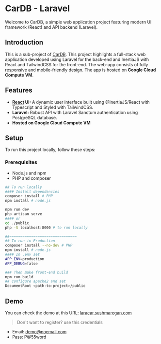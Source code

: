 # CarDB - Laravel

Welcome to CarDB, a simple web application project featuring modern UI framework (React) and API backend (Laravel).

## Introduction

This is a sub-project of [CarDB](github.com/raygone/CarDB). This project highlights a full-stack web application developed using Laravel for the back-end and InertiaJS with React and TailwindCSS for the front-end. The web-app consists of fully responsive and mobile-friendly design. The app is hosted on **Google Cloud Compute VM**.
## Features

- **[React](./resources) UI:** A dynamic user interface built using @InertiaJS/React with Typescript and Styled with TailwindCSS.
- **Laravel:** Robust API with Laravel Sanctum authentication using PostgreSQL database.
- **Hosted on Google Cloud Compute VM**

## Setup

To run this project locally, follow these steps:

### Prerequisites

- Node.js and npm
- PHP and composer

```sh
## To run locally
#### Install dependencies
composer install # PHP
npm install # node.js

npm run dev
php artisan serve
#### or
cd ./public
php -S localhost:8000 # to run locally

##===============================
## To run in Production
composer install --no-dev # PHP
npm install # node.js
#### In .env set
APP_ENV=production
APP_DEBUG=false

### Then make front-end build
npm run build
## configure apache2 and set
DocumentRoot <path-to-project>/public 
```

## Demo
You can check the demo at this URL: [laracar.sushmaregan.com](https://laracar.sushmaregan.com)

> Don't want to register? use this credentials <br>
- Email: demo@noemail.com<br>
- Pass: P@55word
 
